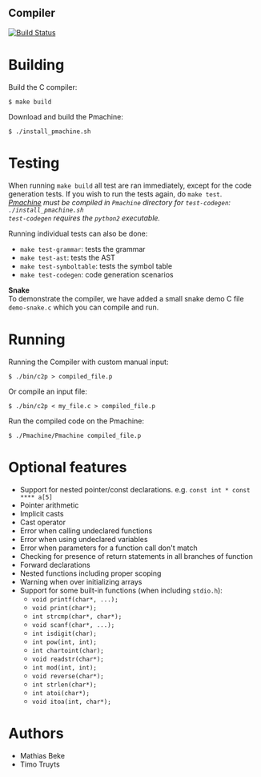 Compiler
--------

[![Build Status](https://magnum.travis-ci.com/DenBeke/Compiler.svg?token=55DZWEWREsf4wvhULGzt&branch=master)](https://magnum.travis-ci.com/DenBeke/Compiler)


Building
========

Build the C compiler:

    $ make build

Download and build the Pmachine:

    $ ./install_pmachine.sh


Testing
=======

When running `make build` all test are ran immediately, except for the code generation tests. If you wish to run the tests again, do `make test`.  
*[Pmachine](http://ansymore.uantwerpen.be/sites/ansymo.ua.ac.be/files/uploads/courses/Compilers/pMachine/index.html) must be compiled in `Pmachine` directory for `test-codegen`: `./install_pmachine.sh`*  
*`test-codegen` requires the `python2` executable.*  

Running individual tests can also be done:

* `make test-grammar`: tests the grammar
* `make test-ast`: tests the AST
* `make test-symboltable`: tests the symbol table
* `make test-codegen`: code generation scenarios


**Snake**  
To demonstrate the compiler, we have added a small snake demo C file `demo-snake.c` which you can compile and run.


Running
=======

Running the Compiler with custom manual input:

    $ ./bin/c2p > compiled_file.p


Or compile an input file:

    $ ./bin/c2p < my_file.c > compiled_file.p
    

Run the compiled code on the Pmachine:

    $ ./Pmachine/Pmachine compiled_file.p 


Optional features
=================

* Support for nested pointer/const declarations. e.g. `const int * const **** a[5]`
* Pointer arithmetic
* Implicit casts
* Cast operator
* Error when calling undeclared functions
* Error when using undeclared variables
* Error when parameters for a function call don't match
* Checking for presence of return statements in all branches of function
* Forward declarations
* Nested functions including proper scoping
* Warning when over initializing arrays
* Support for some built-in functions (when including `stdio.h`):
    * `void printf(char*, ...);`
    * `void print(char*);`
    * `int strcmp(char*, char*);`
    * `void scanf(char*, ...);`
    * `int isdigit(char);`
    * `int pow(int, int);`
    * `int chartoint(char);`
    * `void readstr(char*);`
    * `int mod(int, int);`
    * `void reverse(char*);`
    * `int strlen(char*);`
    * `int atoi(char*);`
    * `void itoa(int, char*);`

Authors
=======

* Mathias Beke
* Timo Truyts